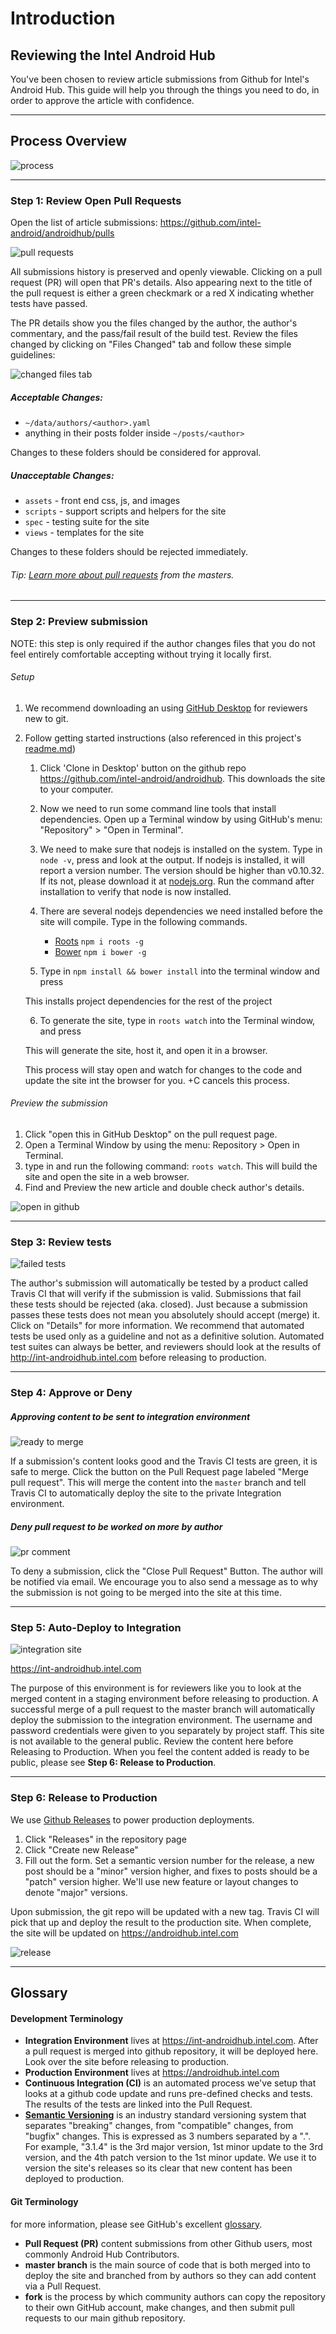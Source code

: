 # Introduction

## Reviewing the Intel Android Hub

You've been chosen to review article submissions from Github for Intel's Android Hub. This guide will help you through the things you need to do, in order to approve the article with confidence.

--------

## Process Overview

![process](https://drive.google.com/uc?id=0BwL_X3dS1kN_QVNwYXRydVR6VGs)

--------

### Step 1: Review Open Pull Requests

Open the list of article submissions: https://github.com/intel-android/androidhub/pulls

![pull requests](https://drive.google.com/uc?id=0BwL_X3dS1kN_Q3hRRFVGS2VMWWc)

All submissions history is preserved and openly viewable. Clicking on a pull request (PR) will open that PR's details. Also appearing next to the title of the pull request is either a green checkmark or a red X indicating whether tests have passed.

The PR details show you the files changed by the author, the author's commentary, and the pass/fail result of the build test. Review the files changed by clicking on "Files Changed" tab and follow these simple guidelines:

![changed files tab](https://drive.google.com/uc?id=0BwL_X3dS1kN_dVhKZWhNaDFUbmc)

##### Acceptable Changes:

- `~/data/authors/<author>.yaml`
- anything in their posts folder inside `~/posts/<author>`

Changes to these folders should be considered for approval.

##### Unacceptable Changes:

- `assets` - front end css, js, and images
- `scripts` - support scripts and helpers for the site
- `spec` - testing suite for the site
- `views` - templates for the site

Changes to these folders should be rejected immediately.

###### Tip: [Learn more about pull requests](https://help.github.com/articles/using-pull-requests/#reviewing-the-pull-request) from the masters.

--------

### Step 2: Preview submission

NOTE: this step is only required if the author changes files that you do not feel entirely comfortable accepting without trying it locally first.

###### Setup

1. We recommend downloading an using [GitHub Desktop](https://desktop.github.com/) for reviewers new to git.

2. Follow getting started instructions (also referenced in this project's [readme.md](readme.md))

    1. Click  'Clone in Desktop' button on the github repo https://github.com/intel-android/androidhub. This downloads the site to your computer.

    2. Now we need to run some command line tools that install dependencies. Open up a Terminal window by using GitHub's menu: "Repository" > "Open in Terminal".

    3. We need to make sure that nodejs is installed on the system. Type in `node -v`, press <return> and look at the output. If nodejs is installed, it will report a version number. The version should be higher than v0.10.32. If its not, please download it at [nodejs.org](https://nodejs.org/en/). Run the command after installation to verify that node is now installed.

    4. There are several nodejs dependencies we need installed before the site will compile. Type in the following commands.

        - [Roots](http://roots.cx/) `npm i roots -g`
        - [Bower](http://bower.io/) `npm i bower -g`

    5. Type in `npm install && bower install` into the terminal window and press <return>

    This installs project dependencies for the rest of the project

    6. To generate the site, type in `roots watch` into the Terminal window, and press <return>

    This will generate the site, host it, and open it in a browser.

    This process will stay open and watch for changes to the code and update the site int the browser for you. <ctrl>+C cancels this process.

###### Preview the submission

1. Click "open this in GitHub Desktop" on the pull request page.
2. Open a Terminal Window by using the menu: Repository > Open in Terminal.
3. type in and run the following command: `roots watch`. This will build the site and open the site in a web browser.
4. Find and Preview the new article and double check author's details.

![open in github](https://drive.google.com/uc?id=0BwL_X3dS1kN_a2FUYUFKdHNZSGc)


--------

### Step 3: Review tests

![failed tests](https://drive.google.com/uc?id=0BwL_X3dS1kN_NmpXbDFZMGdIOTg)

The author's submission will automatically be tested by a product called Travis CI that will verify if the submission is valid. Submissions that fail these tests should be rejected (aka. closed). Just because a submission passes these tests does not mean you absolutely should accept (merge) it. Click on "Details" for more information. We recommend that automated tests be used only as a guideline and not as a definitive solution. Automated test suites can always be better, and reviewers should look at the results of http://int-androidhub.intel.com before releasing to production.

--------

### Step 4: Approve or Deny

##### Approving content to be sent to integration environment

![ready to merge](https://drive.google.com/uc?id=0BwL_X3dS1kN_eFVlVktXVXlhUG8)

If a submission's content looks good and the Travis CI tests are green, it is safe to merge. Click the button on the Pull Request page labeled "Merge pull request". This will merge the content into the `master` branch and tell Travis CI to automatically deploy the site to the private Integration environment.

##### Deny pull request to be worked on more by author
![pr comment](https://drive.google.com/uc?id=0BwL_X3dS1kN_cGJiaWRwb05Dbzg)

To deny a submission, click the "Close Pull Request" Button. The author will be notified via email. We encourage you to also send a message as to why the submission is not going to be merged into the site at this time.

--------

### Step 5: Auto-Deploy to Integration

![integration site](https://drive.google.com/uc?id=0BwL_X3dS1kN_a2I1VU5tUHdMc2c)

https://int-androidhub.intel.com

The purpose of this environment is for reviewers like you to look at the merged content in a staging environment before releasing to production. A successful merge of a pull request to the master branch will automatically deploy the submission to the integration environment. The username and password credentials were given to you separately by project staff. This site is not available to the general public. Review the content here before Releasing to Production. When you feel the content added is ready to be public, please see **Step 6: Release to Production**.

--------

### Step 6: Release to Production

We use [Github Releases](https://github.com/blog/1547-release-your-software) to power production deployments.

1. Click "Releases" in the repository page
2. Click "Create new Release"
3. Fill out the form. Set a semantic version number for the release, a new post should be a "minor" version higher, and fixes to posts should be a "patch" version higher. We'll use new feature or layout changes to denote "major" versions.

Upon submission, the git repo will be updated with a new tag. Travis CI will pick that up and deploy the result to the production site. When complete, the site will be updated on https://androidhub.intel.com

![release](https://drive.google.com/uc?id=0BwL_X3dS1kN_aFRVeUNYQzMyRGs)

--------

## Glossary

#### Development Terminology

- **Integration Environment** lives at https://int-androidhub.intel.com. After a pull request is merged into github repository, it will be deployed here. Look over the site before releasing to production.
- **Production Environment** lives at https://androidhub.intel.com
- **Continuous Integration (CI)** is an automated process we've setup that looks at a github code update and runs pre-defined checks and tests. The results of the tests are linked into the Pull Request.
- **[Semantic Versioning](http://semver.org/)** is an industry standard versioning system that separates "breaking" changes, from "compatible" changes, from "bugfix" changes. This is expressed as 3 numbers separated by a ".". For example, "3.1.4" is the 3rd major version, 1st minor update to the 3rd version, and the 4th patch version to the 1st minor update. We use it to version the site's releases so its clear that new content has been deployed to production.

#### Git Terminology

for more information, please see GitHub's excellent [glossary](https://help.github.com/articles/github-glossary/).

- **Pull Request (PR)** content submissions from other Github users, most commonly Android Hub Contributors.
- **master branch** is the main source of code that is both merged into to deploy the site and branched from by authors so they can add content via a Pull Request.
- **fork** is the process by which community authors can copy the repository to their own GitHub account, make changes, and then submit pull requests to our main github repository.

